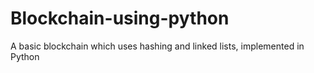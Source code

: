 # Blockchain-using-python
A basic blockchain which uses hashing and linked lists, implemented in Python
